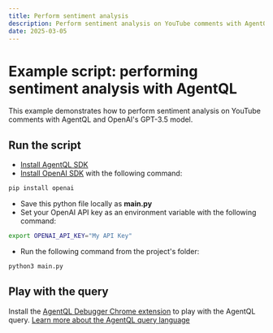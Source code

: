 ```yaml
---
title: Perform sentiment analysis
description: Perform sentiment analysis on YouTube comments with AgentQL and OpenAI's GPT-3.5 model.
date: 2025-03-05
---
```


# Example script: performing sentiment analysis with AgentQL

This example demonstrates how to perform sentiment analysis on YouTube comments with AgentQL and OpenAI's GPT-3.5 model.

## Run the script

- [Install AgentQL SDK](https://docs.agentql.com/installation/sdk-installation)
- [Install OpenAI SDK](https://pypi.org/project/openai/) with the following command:

```bash
pip install openai
```

- Save this python file locally as **main.py**
- Set your OpenAI API key as an environment variable with the following command:

```bash
export OPENAI_API_KEY="My API Key"
```

- Run the following command from the project's folder:

```bash
python3 main.py
```

## Play with the query

Install the [AgentQL Debugger Chrome extension](https://docs.agentql.com/installation/chrome-extension-installation) to play with the AgentQL query. [Learn more about the AgentQL query language](https://docs.agentql.com/agentql-query/query-intro)
